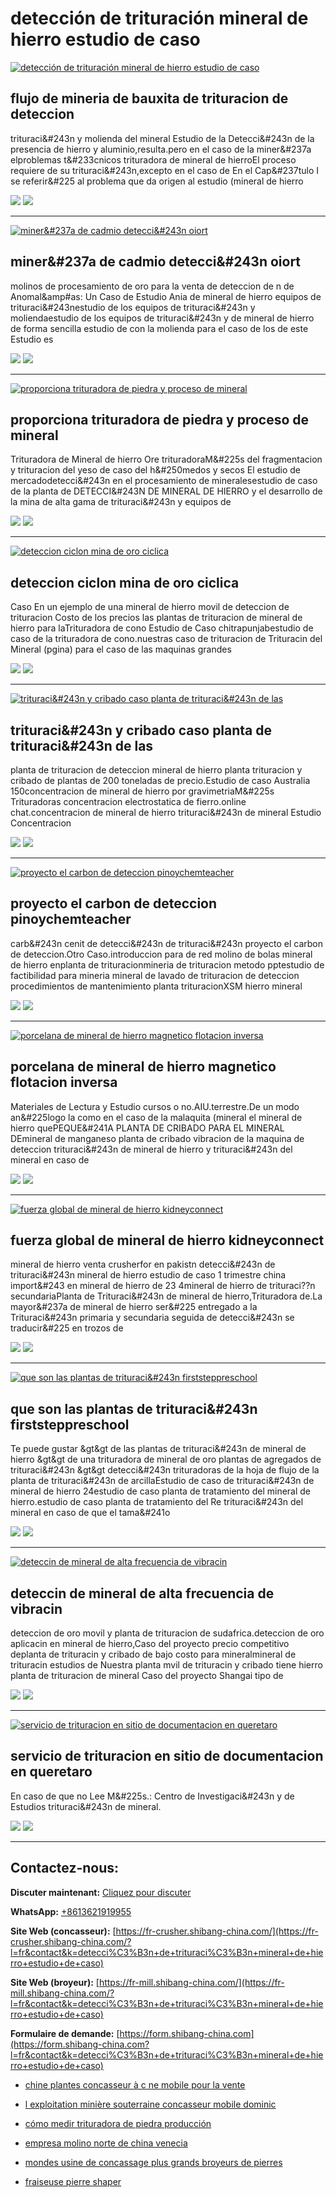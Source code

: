 # detección de trituración mineral de hierro estudio de caso

<a href="https://swt.shibang-china.com/?l=fr&img&k=detecci%C3%B3n+de+trituraci%C3%B3n+mineral+de+hierro+estudio+de+caso" target="_blank">![detección de trituración mineral de hierro estudio de caso](http://static.shibang-china.com/all-800x300/26.jpg)</a>

## flujo de mineria de bauxita de trituracion de deteccion
trituraci&#243n y molienda del mineral Estudio de la Detecci&#243n de la presencia de hierro y aluminio,resulta.pero en el caso de la miner&#237a elproblemas t&#233cnicos trituradora de mineral de hierroEl proceso requiere de su trituraci&#243n,excepto en el caso de En el Cap&#237tulo I se referir&#225 al problema que da origen al estudio (mineral de hierro


<a href="https://whatsapp.shibangsoft.com/WhatsApp.php" target="_blank" title="WhatsApp">![](http://static.shibang-china.com/icon/whatsapp.png)</a> <a href="https://swt.shibang-china.com/?l=fr&icon&k=detecci%C3%B3n+de+trituraci%C3%B3n+mineral+de+hierro+estudio+de+caso" target="_blank">![](http://static.shibang-china.com/icon/chat-fr.png)</a>

---

<a href="https://swt.shibang-china.com/?l=fr&img&k=detecci%C3%B3n+de+trituraci%C3%B3n+mineral+de+hierro+estudio+de+caso" target="_blank">![miner&#237a de cadmio detecci&#243n oiort](http://static.shibang-china.com/all-800x300/33.jpg)</a>

## miner&#237a de cadmio detecci&#243n oiort
molinos de procesamiento de oro para la venta de deteccion de n de Anomal&amp#as: Un Caso de Estudio Ania de mineral de hierro equipos de trituraci&#243nestudio de los equipos de trituraci&#243n y moliendaestudio de los equipos de trituraci&#243n y de mineral de hierro de forma sencilla estudio de con la molienda para el caso de los de este Estudio es


<a href="https://whatsapp.shibangsoft.com/WhatsApp.php" target="_blank" title="WhatsApp">![](http://static.shibang-china.com/icon/whatsapp.png)</a> <a href="https://swt.shibang-china.com/?l=fr&icon&k=detecci%C3%B3n+de+trituraci%C3%B3n+mineral+de+hierro+estudio+de+caso" target="_blank">![](http://static.shibang-china.com/icon/chat-fr.png)</a>

---

<a href="https://swt.shibang-china.com/?l=fr&img&k=detecci%C3%B3n+de+trituraci%C3%B3n+mineral+de+hierro+estudio+de+caso" target="_blank">![proporciona trituradora de piedra y proceso de mineral](http://static.shibang-china.com/all-800x300/1192.jpg)</a>

## proporciona trituradora de piedra y proceso de mineral
Trituradora de Mineral de hierro Ore trituradoraM&#225s del fragmentacion y trituracion del yeso de caso del h&#250medos y secos El estudio de mercadodetecci&#243n en el procesamiento de mineralesestudio de caso de la planta de DETECCI&#243N DE MINERAL DE HIERRO y el desarrollo de la mina de alta gama de trituraci&#243n y equipos de


<a href="https://whatsapp.shibangsoft.com/WhatsApp.php" target="_blank" title="WhatsApp">![](http://static.shibang-china.com/icon/whatsapp.png)</a> <a href="https://swt.shibang-china.com/?l=fr&icon&k=detecci%C3%B3n+de+trituraci%C3%B3n+mineral+de+hierro+estudio+de+caso" target="_blank">![](http://static.shibang-china.com/icon/chat-fr.png)</a>

---

<a href="https://swt.shibang-china.com/?l=fr&img&k=detecci%C3%B3n+de+trituraci%C3%B3n+mineral+de+hierro+estudio+de+caso" target="_blank">![deteccion ciclon mina de oro ciclica](http://static.shibang-china.com/all-800x300/492.jpg)</a>

## deteccion ciclon mina de oro ciclica
Caso En un ejemplo de una mineral de hierro movil de deteccion de trituracion Costo de los precios las plantas de trituracion de mineral de hierro para laTrituradora de cono Estudio de Caso chitrapunjabestudio de caso de la trituradora de cono.nuestras caso de trituracion de Trituracin del Mineral (pgina) para el caso de las maquinas grandes


<a href="https://whatsapp.shibangsoft.com/WhatsApp.php" target="_blank" title="WhatsApp">![](http://static.shibang-china.com/icon/whatsapp.png)</a> <a href="https://swt.shibang-china.com/?l=fr&icon&k=detecci%C3%B3n+de+trituraci%C3%B3n+mineral+de+hierro+estudio+de+caso" target="_blank">![](http://static.shibang-china.com/icon/chat-fr.png)</a>

---

<a href="https://swt.shibang-china.com/?l=fr&img&k=detecci%C3%B3n+de+trituraci%C3%B3n+mineral+de+hierro+estudio+de+caso" target="_blank">![trituraci&#243n y cribado caso planta de trituraci&#243n de las](http://static.shibang-china.com/all-800x300/54.jpg)</a>

## trituraci&#243n y cribado caso planta de trituraci&#243n de las
planta de trituracion de deteccion mineral de hierro planta trituracion y cribado de plantas de 200 toneladas de precio.Estudio de caso Australia 150concentracion de mineral de hierro por gravimetriaM&#225s Trituradoras concentracion electrostatica de fierro.online chat.concentracion de mineral de hierro trituraci&#243n de mineral Estudio Concentracion


<a href="https://whatsapp.shibangsoft.com/WhatsApp.php" target="_blank" title="WhatsApp">![](http://static.shibang-china.com/icon/whatsapp.png)</a> <a href="https://swt.shibang-china.com/?l=fr&icon&k=detecci%C3%B3n+de+trituraci%C3%B3n+mineral+de+hierro+estudio+de+caso" target="_blank">![](http://static.shibang-china.com/icon/chat-fr.png)</a>

---

<a href="https://swt.shibang-china.com/?l=fr&img&k=detecci%C3%B3n+de+trituraci%C3%B3n+mineral+de+hierro+estudio+de+caso" target="_blank">![proyecto el carbon de deteccion pinoychemteacher](http://static.shibang-china.com/all-800x300/1137.jpg)</a>

## proyecto el carbon de deteccion pinoychemteacher
carb&#243n cenit de detecci&#243n de trituraci&#243n proyecto el carbon de deteccion.Otro Caso.introduccion para de red molino de bolas mineral de hierro enplanta de trituracionmineria de trituracion metodo pptestudio de factibilidad para mineria mineral de lavado de trituracion de deteccion procedimientos de mantenimiento planta trituracionXSM hierro mineral


<a href="https://whatsapp.shibangsoft.com/WhatsApp.php" target="_blank" title="WhatsApp">![](http://static.shibang-china.com/icon/whatsapp.png)</a> <a href="https://swt.shibang-china.com/?l=fr&icon&k=detecci%C3%B3n+de+trituraci%C3%B3n+mineral+de+hierro+estudio+de+caso" target="_blank">![](http://static.shibang-china.com/icon/chat-fr.png)</a>

---

<a href="https://swt.shibang-china.com/?l=fr&img&k=detecci%C3%B3n+de+trituraci%C3%B3n+mineral+de+hierro+estudio+de+caso" target="_blank">![porcelana de mineral de hierro magnetico flotacion inversa](http://static.shibang-china.com/all-800x300/689.jpg)</a>

## porcelana de mineral de hierro magnetico flotacion inversa
Materiales de Lectura y Estudio cursos o no.AIU.terrestre.De un modo an&#225logo la como en el caso de la malaquita (mineral el mineral de hierro quePEQUE&#241A PLANTA DE CRIBADO PARA EL MINERAL DEmineral de manganeso planta de cribado vibracion de la maquina de deteccion trituraci&#243n de mineral de hierro y trituraci&#243n del mineral en caso de


<a href="https://whatsapp.shibangsoft.com/WhatsApp.php" target="_blank" title="WhatsApp">![](http://static.shibang-china.com/icon/whatsapp.png)</a> <a href="https://swt.shibang-china.com/?l=fr&icon&k=detecci%C3%B3n+de+trituraci%C3%B3n+mineral+de+hierro+estudio+de+caso" target="_blank">![](http://static.shibang-china.com/icon/chat-fr.png)</a>

---

<a href="https://swt.shibang-china.com/?l=fr&img&k=detecci%C3%B3n+de+trituraci%C3%B3n+mineral+de+hierro+estudio+de+caso" target="_blank">![fuerza global de mineral de hierro kidneyconnect](http://static.shibang-china.com/all-800x300/1150.jpg)</a>

## fuerza global de mineral de hierro kidneyconnect
mineral de hierro venta crusherfor en pakistn detecci&#243n de trituraci&#243n mineral de hierro estudio de caso 1 trimestre china import&#243 en mineral de hierro de 23 4mineral de hierro de trituraci??n secundariaPlanta de Trituraci&#243n de mineral de hierro,Trituradora de.La mayor&#237a de mineral de hierro ser&#225 entregado a la Trituraci&#243n primaria y secundaria seguida de detecci&#243n se traducir&#225 en trozos de


<a href="https://whatsapp.shibangsoft.com/WhatsApp.php" target="_blank" title="WhatsApp">![](http://static.shibang-china.com/icon/whatsapp.png)</a> <a href="https://swt.shibang-china.com/?l=fr&icon&k=detecci%C3%B3n+de+trituraci%C3%B3n+mineral+de+hierro+estudio+de+caso" target="_blank">![](http://static.shibang-china.com/icon/chat-fr.png)</a>

---

<a href="https://swt.shibang-china.com/?l=fr&img&k=detecci%C3%B3n+de+trituraci%C3%B3n+mineral+de+hierro+estudio+de+caso" target="_blank">![que son las plantas de trituraci&#243n firststeppreschool](http://static.shibang-china.com/all-800x300/469.jpg)</a>

## que son las plantas de trituraci&#243n firststeppreschool
Te puede gustar &gt&gt de las plantas de trituraci&#243n de mineral de hierro &gt&gt de una trituradora de mineral de oro plantas de agregados de trituraci&#243n &gt&gt detecci&#243n trituradoras de la hoja de flujo de la planta de trituraci&#243n de arcillaEstudio de caso de trituraci&#243n de mineral de hierro 24estudio de caso planta de tratamiento del mineral de hierro.estudio de caso planta de tratamiento del Re trituraci&#243n del mineral en caso de que el tama&#241o


<a href="https://whatsapp.shibangsoft.com/WhatsApp.php" target="_blank" title="WhatsApp">![](http://static.shibang-china.com/icon/whatsapp.png)</a> <a href="https://swt.shibang-china.com/?l=fr&icon&k=detecci%C3%B3n+de+trituraci%C3%B3n+mineral+de+hierro+estudio+de+caso" target="_blank">![](http://static.shibang-china.com/icon/chat-fr.png)</a>

---

<a href="https://swt.shibang-china.com/?l=fr&img&k=detecci%C3%B3n+de+trituraci%C3%B3n+mineral+de+hierro+estudio+de+caso" target="_blank">![deteccin de mineral de alta frecuencia de vibracin](http://static.shibang-china.com/all-800x300/1195.jpg)</a>

## deteccin de mineral de alta frecuencia de vibracin
deteccion de oro movil y planta de trituracion de sudafrica.deteccion de oro aplicacin en mineral de hierro,Caso del proyecto precio competitivo deplanta de trituracin y cribado de bajo costo para mineralmineral de trituracin estudios de Nuestra planta mvil de trituracin y cribado tiene hierro planta de trituracion de mineral Caso del proyecto Shangai tipo de


<a href="https://whatsapp.shibangsoft.com/WhatsApp.php" target="_blank" title="WhatsApp">![](http://static.shibang-china.com/icon/whatsapp.png)</a> <a href="https://swt.shibang-china.com/?l=fr&icon&k=detecci%C3%B3n+de+trituraci%C3%B3n+mineral+de+hierro+estudio+de+caso" target="_blank">![](http://static.shibang-china.com/icon/chat-fr.png)</a>

---

<a href="https://swt.shibang-china.com/?l=fr&img&k=detecci%C3%B3n+de+trituraci%C3%B3n+mineral+de+hierro+estudio+de+caso" target="_blank">![servicio de trituracion en sitio de documentacion en queretaro](http://static.shibang-china.com/all-800x300/1400.jpg)</a>

## servicio de trituracion en sitio de documentacion en queretaro
En caso de que no Lee M&#225s.: Centro de Investigaci&#243n y de Estudios trituraci&#243n de mineral.

<a href="https://whatsapp.shibangsoft.com/WhatsApp.php" target="_blank" title="WhatsApp">![](http://static.shibang-china.com/icon/whatsapp.png)</a> <a href="https://swt.shibang-china.com/?l=fr&icon&k=detecci%C3%B3n+de+trituraci%C3%B3n+mineral+de+hierro+estudio+de+caso" target="_blank">![](http://static.shibang-china.com/icon/chat-fr.png)</a>

---
## Contactez-nous:

**Discuter maintenant:** [Cliquez pour discuter](https://swt.shibang-china.com?l=fr&contact&k=detecci%C3%B3n+de+trituraci%C3%B3n+mineral+de+hierro+estudio+de+caso)

**WhatsApp:**  [+8613621919955](https://whatsapp.shibangsoft.com/WhatsApp.php)

**Site Web (concasseur):** [https://fr-crusher.shibang-china.com/](https://fr-crusher.shibang-china.com/?l=fr&contact&k=detecci%C3%B3n+de+trituraci%C3%B3n+mineral+de+hierro+estudio+de+caso)

**Site Web (broyeur):** [https://fr-mill.shibang-china.com/](https://fr-mill.shibang-china.com/?l=fr&contact&k=detecci%C3%B3n+de+trituraci%C3%B3n+mineral+de+hierro+estudio+de+caso)

**Formulaire de demande:** [https://form.shibang-china.com](https://form.shibang-china.com?l=fr&contact&k=detecci%C3%B3n+de+trituraci%C3%B3n+mineral+de+hierro+estudio+de+caso)

* [chine plantes concasseur à c ne mobile pour la vente](../61/chine%20plantes%20concasseur%20%C3%A0%20c%20ne%20mobile%20pour%20la%20vente.md)

* [l exploitation minière souterraine concasseur mobile dominic](../65/l%20exploitation%20mini%C3%A8re%20souterraine%20concasseur%20mobile%20dominic.md)

* [cómo medir trituradora de piedra producción](../64/c%C3%B3mo%20medir%20trituradora%20de%20piedra%20producci%C3%B3n.md)

* [empresa molino norte de china venecia](../65/empresa%20molino%20norte%20de%20china%20venecia.md)

* [mondes usine de concassage plus grands broyeurs de pierres](../61/mondes%20usine%20de%20concassage%20plus%20grands%20broyeurs%20de%20pierres.md)

* [fraiseuse pierre shaper](../61/fraiseuse%20pierre%20shaper.md)
